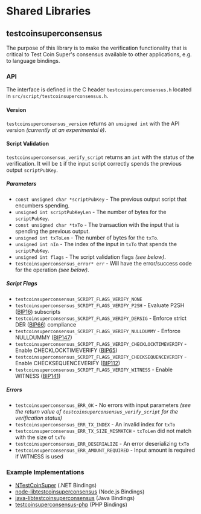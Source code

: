 Shared Libraries
================

## testcoinsuperconsensus

The purpose of this library is to make the verification functionality that is critical to Test Coin Super's consensus available to other applications, e.g. to language bindings.

### API

The interface is defined in the C header `testcoinsuperconsensus.h` located in  `src/script/testcoinsuperconsensus.h`.

#### Version

`testcoinsuperconsensus_version` returns an `unsigned int` with the API version *(currently at an experimental `0`)*.

#### Script Validation

`testcoinsuperconsensus_verify_script` returns an `int` with the status of the verification. It will be `1` if the input script correctly spends the previous output `scriptPubKey`.

##### Parameters
- `const unsigned char *scriptPubKey` - The previous output script that encumbers spending.
- `unsigned int scriptPubKeyLen` - The number of bytes for the `scriptPubKey`.
- `const unsigned char *txTo` - The transaction with the input that is spending the previous output.
- `unsigned int txToLen` - The number of bytes for the `txTo`.
- `unsigned int nIn` - The index of the input in `txTo` that spends the `scriptPubKey`.
- `unsigned int flags` - The script validation flags *(see below)*.
- `testcoinsuperconsensus_error* err` - Will have the error/success code for the operation *(see below)*.

##### Script Flags
- `testcoinsuperconsensus_SCRIPT_FLAGS_VERIFY_NONE`
- `testcoinsuperconsensus_SCRIPT_FLAGS_VERIFY_P2SH` - Evaluate P2SH ([BIP16](https://github.com/testcoinsuper/bips/blob/master/bip-0016.mediawiki)) subscripts
- `testcoinsuperconsensus_SCRIPT_FLAGS_VERIFY_DERSIG` - Enforce strict DER ([BIP66](https://github.com/testcoinsuper/bips/blob/master/bip-0066.mediawiki)) compliance
- `testcoinsuperconsensus_SCRIPT_FLAGS_VERIFY_NULLDUMMY` - Enforce NULLDUMMY ([BIP147](https://github.com/testcoinsuper/bips/blob/master/bip-0147.mediawiki))
- `testcoinsuperconsensus_SCRIPT_FLAGS_VERIFY_CHECKLOCKTIMEVERIFY` - Enable CHECKLOCKTIMEVERIFY ([BIP65](https://github.com/testcoinsuper/bips/blob/master/bip-0065.mediawiki))
- `testcoinsuperconsensus_SCRIPT_FLAGS_VERIFY_CHECKSEQUENCEVERIFY` - Enable CHECKSEQUENCEVERIFY ([BIP112](https://github.com/testcoinsuper/bips/blob/master/bip-0112.mediawiki))
- `testcoinsuperconsensus_SCRIPT_FLAGS_VERIFY_WITNESS` - Enable WITNESS ([BIP141](https://github.com/testcoinsuper/bips/blob/master/bip-0141.mediawiki))

##### Errors
- `testcoinsuperconsensus_ERR_OK` - No errors with input parameters *(see the return value of `testcoinsuperconsensus_verify_script` for the verification status)*
- `testcoinsuperconsensus_ERR_TX_INDEX` - An invalid index for `txTo`
- `testcoinsuperconsensus_ERR_TX_SIZE_MISMATCH` - `txToLen` did not match with the size of `txTo`
- `testcoinsuperconsensus_ERR_DESERIALIZE` - An error deserializing `txTo`
- `testcoinsuperconsensus_ERR_AMOUNT_REQUIRED` - Input amount is required if WITNESS is used

### Example Implementations
- [NTestCoinSuper](https://github.com/NicolasDorier/NTestCoinSuper/blob/master/NTestCoinSuper/Script.cs#L814) (.NET Bindings)
- [node-libtestcoinsuperconsensus](https://github.com/bitpay/node-libtestcoinsuperconsensus) (Node.js Bindings)
- [java-libtestcoinsuperconsensus](https://github.com/dexX7/java-libtestcoinsuperconsensus) (Java Bindings)
- [testcoinsuperconsensus-php](https://github.com/Bit-Wasp/testcoinsuperconsensus-php) (PHP Bindings)
